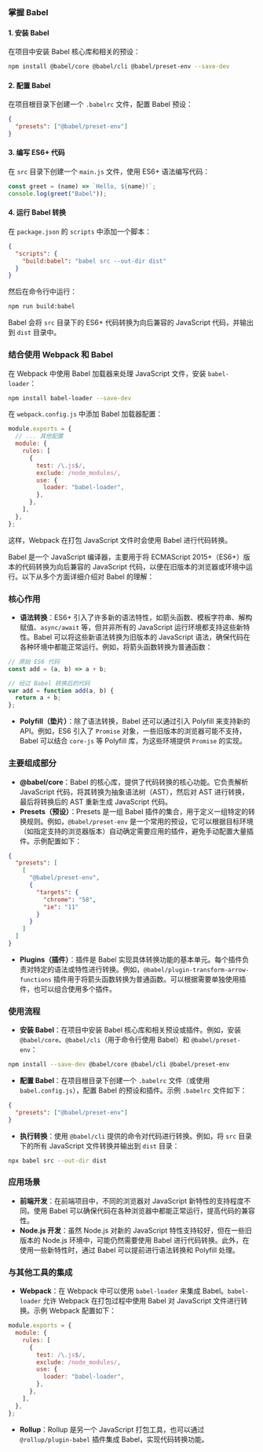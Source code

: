 ### 掌握 Babel

#### 1. 安装 Babel

在项目中安装 Babel 核心库和相关的预设：

```bash
npm install @babel/core @babel/cli @babel/preset-env --save-dev
```

#### 2. 配置 Babel

在项目根目录下创建一个 `.babelrc` 文件，配置 Babel 预设：

```json
{
  "presets": ["@babel/preset-env"]
}
```

#### 3. 编写 ES6+ 代码

在 `src` 目录下创建一个 `main.js` 文件，使用 ES6+ 语法编写代码：

```javascript
const greet = (name) => `Hello, ${name}!`;
console.log(greet("Babel"));
```

#### 4. 运行 Babel 转换

在 `package.json` 的 `scripts` 中添加一个脚本：

```json
{
  "scripts": {
    "build:babel": "babel src --out-dir dist"
  }
}
```

然后在命令行中运行：

```bash
npm run build:babel
```

Babel 会将 `src` 目录下的 ES6+ 代码转换为向后兼容的 JavaScript 代码，并输出到 `dist` 目录中。

### 结合使用 Webpack 和 Babel

在 Webpack 中使用 Babel 加载器来处理 JavaScript 文件，安装 `babel-loader`：

```bash
npm install babel-loader --save-dev
```

在 `webpack.config.js` 中添加 Babel 加载器配置：

```javascript
module.exports = {
  // ... 其他配置
  module: {
    rules: [
      {
        test: /\.js$/,
        exclude: /node_modules/,
        use: {
          loader: "babel-loader",
        },
      },
    ],
  },
};
```

这样，Webpack 在打包 JavaScript 文件时会使用 Babel 进行代码转换。

Babel 是一个 JavaScript 编译器，主要用于将 ECMAScript 2015+（ES6+）版本的代码转换为向后兼容的 JavaScript 代码，以便在旧版本的浏览器或环境中运行。以下从多个方面详细介绍对 Babel 的理解：

### 核心作用

- **语法转换**：ES6+ 引入了许多新的语法特性，如箭头函数、模板字符串、解构赋值、`async/await` 等，但并非所有的 JavaScript 运行环境都支持这些新特性。Babel 可以将这些新语法转换为旧版本的 JavaScript 语法，确保代码在各种环境中都能正常运行。例如，将箭头函数转换为普通函数：

```javascript
// 原始 ES6 代码
const add = (a, b) => a + b;

// 经过 Babel 转换后的代码
var add = function add(a, b) {
  return a + b;
};
```

- **Polyfill（垫片）**：除了语法转换，Babel 还可以通过引入 Polyfill 来支持新的 API。例如，ES6 引入了 `Promise` 对象，一些旧版本的浏览器可能不支持，Babel 可以结合 `core-js` 等 Polyfill 库，为这些环境提供 `Promise` 的实现。

### 主要组成部分

- **@babel/core**：Babel 的核心库，提供了代码转换的核心功能。它负责解析 JavaScript 代码，将其转换为抽象语法树（AST），然后对 AST 进行转换，最后将转换后的 AST 重新生成 JavaScript 代码。
- **Presets（预设）**：Presets 是一组 Babel 插件的集合，用于定义一组特定的转换规则。例如，`@babel/preset-env` 是一个常用的预设，它可以根据目标环境（如指定支持的浏览器版本）自动确定需要应用的插件，避免手动配置大量插件。示例配置如下：

```json
{
  "presets": [
    [
      "@babel/preset-env",
      {
        "targets": {
          "chrome": "58",
          "ie": "11"
        }
      }
    ]
  ]
}
```

- **Plugins（插件）**：插件是 Babel 实现具体转换功能的基本单元。每个插件负责对特定的语法或特性进行转换。例如，`@babel/plugin-transform-arrow-functions` 插件用于将箭头函数转换为普通函数。可以根据需要单独使用插件，也可以组合使用多个插件。

### 使用流程

- **安装 Babel**：在项目中安装 Babel 核心库和相关预设或插件。例如，安装 `@babel/core`、`@babel/cli`（用于命令行使用 Babel）和 `@babel/preset-env`：

```bash
npm install --save-dev @babel/core @babel/cli @babel/preset-env
```

- **配置 Babel**：在项目根目录下创建一个 `.babelrc` 文件（或使用 `babel.config.js`），配置 Babel 的预设和插件。示例 `.babelrc` 文件如下：

```json
{
  "presets": ["@babel/preset-env"]
}
```

- **执行转换**：使用 `@babel/cli` 提供的命令对代码进行转换。例如，将 `src` 目录下的所有 JavaScript 文件转换并输出到 `dist` 目录：

```bash
npx babel src --out-dir dist
```

### 应用场景

- **前端开发**：在前端项目中，不同的浏览器对 JavaScript 新特性的支持程度不同。使用 Babel 可以确保代码在各种浏览器中都能正常运行，提高代码的兼容性。
- **Node.js 开发**：虽然 Node.js 对新的 JavaScript 特性支持较好，但在一些旧版本的 Node.js 环境中，可能仍然需要使用 Babel 进行代码转换。此外，在使用一些新特性时，通过 Babel 可以提前进行语法转换和 Polyfill 处理。

### 与其他工具的集成

- **Webpack**：在 Webpack 中可以使用 `babel-loader` 来集成 Babel。`babel-loader` 允许 Webpack 在打包过程中使用 Babel 对 JavaScript 文件进行转换。示例 Webpack 配置如下：

```javascript
module.exports = {
  module: {
    rules: [
      {
        test: /\.js$/,
        exclude: /node_modules/,
        use: {
          loader: "babel-loader",
        },
      },
    ],
  },
};
```

- **Rollup**：Rollup 是另一个 JavaScript 打包工具，也可以通过 `@rollup/plugin-babel` 插件集成 Babel，实现代码转换功能。

